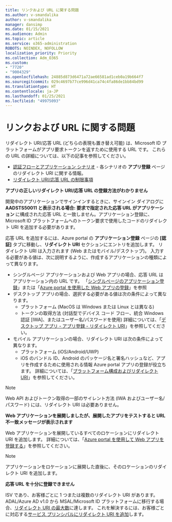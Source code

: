 ```yaml
---
title: リンクおよび URL に関する問題
ms.author: v-smandalika
author: v-smandalika
manager: dansimp
ms.date: 01/15/2021
ms.audience: Admin
ms.topic: article
ms.service: o365-administration
ROBOTS: NOINDEX, NOFOLLOW
localization_priority: Priority
ms.collection: Adm_O365
ms.custom:
- "7720"
- "9004329"
ms.openlocfilehash: 24885d873d6471a72ae66581ad1ceb0a19b664f7
ms.sourcegitcommit: 029c4697b77ce996d41ca74c4fa86de1bb84bd99
ms.translationtype: HT
ms.contentlocale: ja-JP
ms.lasthandoff: 01/25/2021
ms.locfileid: "49975093"
---
```

# <a name="issues-with-links-and-urls"></a>リンクおよび URL に関する問題

リダイレクト URI/応答 URL (どちらの表現も置き替え可能) は、Microsoft ID プラットフォームがアプリ要求トークンを返すために使用する URL です。 これらの URL の詳細については、以下の記事を参照してください。

- [認証フローとアプリケーション シナリオ](https://docs.microsoft.com/azure/active-directory/develop/authentication-flows-app-scenarios) - 各シナリオの **アプリ登録** ページのリダイレクト URI に関する情報。
- [リダイレクト URI/応答 URL の制限事項](https://docs.microsoft.com/azure/active-directory/develop/reply-url)

**アプリの正しいリダイレクト URI/応答 URL の登録方法がわかりません**

開発中のアプリケーションでサインインするときに、サインイン ダイアログに **AADSTS50011 と表示される場合: 要求で指定された応答 URL がアプリケーション <your app ID>** に構成された応答 URL と一致しません。アプリケーション登録に、Microsoft ID プラットフォームへのトークン要求で使用したコードのリダイレクト URI を追加する必要があります。

応答 URL を追加するには、Azure portal の **アプリケーション登録** ページの **[認証]** タブに移動し、**リダイレクト URI** セクションにエントリを追加します。 リダイレクト URI は入力されます (Web またはモバイル/デスクトップ)。 入力する必要がある値は、次に説明するように、作成するアプリケーションの種類によって異なります。

- シングルページ アプリケーションおよび Web アプリの場合、応答 URL はアプリケーション内の URL です。 「[シングルページのアプリケーション登録](https://docs.microsoft.com/azure/active-directory/develop/scenario-spa-app-registration#register-a-redirect-uri)」または「[Azure portal を使用した Web アプリの登録](https://docs.microsoft.com/azure/active-directory/develop/scenario-web-app-sign-user-app-registration?tabs=aspnetcore#register-an-app-using-azure-portal)」を参照
- デスクトップ アプリの場合、選択する必要がある値は次の条件によって異なります。
    - プラットフォーム (MacOS は Windows または Linux とは異なる)
    - トークンの取得方法 (対話型でデバイス コード フロー、統合 Windows 認証 [IWA]、またはユーザー名/パスワードを使用)
    詳細については、「[デスクトップ アプリ - アプリ登録 - リダイレクト URI](https://docs.microsoft.com/azure/active-directory/develop/scenario-desktop-app-registration#redirect-uris)」を参照してください。
- モバイル アプリケーションの場合、リダイレクト URI は次の条件によって異なります。
    - プラットフォーム (iOS/Android/UWP)
    - iOS のバンドル ID、Android のパッケージ名と署名ハッシュなど、アプリを作成するために使用される情報 Azure portal アプリの登録が役立ちます。 詳細については、「[プラットフォーム構成およびリダイレクト URI](https://docs.microsoft.com/azure/active-directory/develop/scenario-mobile-app-registration#platform-configuration-and-redirect-uris)」を参照してください。

> [!NOTE]
> Web API およびトークン取得の一部のサイレント方法 (IWA およびユーザー名/パスワード) には、リダイレクト URI は必要ありません。

**Web アプリケーションを展開しましたが、展開したアプリをテストすると URL 不一致メッセージが表示されます**

Web アプリケーションを展開しているすべてのロケーションにリダイレクト URI を追加します。 詳細については、「[Azure portal を使用して Web アプリを登録する](https://docs.microsoft.com/azure/active-directory/develop/scenario-web-app-sign-user-app-registration)」を参照してください。

> [!NOTE]
> アプリケーションをロケーションに展開した直後に、そのロケーションのリダイレクト URI を追加します。

**応答 URL を十分に登録できません**

ISV であり、お客様ごとに 1 つまたは複数のリダイレクト URI があります。 ADAL/Azure AD v1.0 から MSAL/Microsoft ID プラットフォームに移行する場合、[リダイレクト URI の最大数](https://docs.microsoft.com/azure/active-directory/develop/reply-url#maximum-number-of-redirect-uris)に達します。 これを解決するには、お客様ごとに対応する[サービス プリンシパルにリダイレクト URI を追加](https://docs.microsoft.com/azure/active-directory/develop/reply-url#add-redirect-uris-to-service-principals)します。
